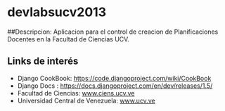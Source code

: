 devlabsucv2013
==============

##Descripcion:
Aplicacion para el control de creacion de Planificaciones Docentes en la 
Facultad de Ciencias UCV.

## Links de interés

- Django CookBook: https://code.djangoproject.com/wiki/CookBook
- Django Docs :  https://docs.djangoproject.com/en/dev/releases/1.5/
- Facultad de Ciencias: www.ciens.ucv.ve
- Universidad Central de Venezuela: www.ucv.ve